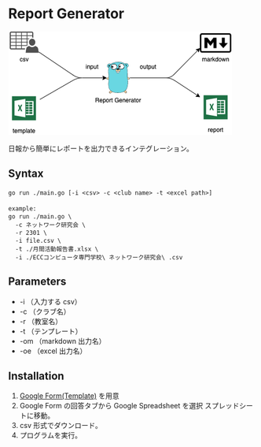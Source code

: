 # Report Generator

![](./fig/architecture.drawio.png)

日報から簡単にレポートを出力できるインテグレーション。

## Syntax

```
go run ./main.go [-i <csv> -c <club name> -t <excel path>]

example:
go run ./main.go \
  -c ネットワーク研究会 \
  -r 2301 \
  -i file.csv \
  -t ./月間活動報告書.xlsx \
  -i ./ECCコンピュータ専門学校\ ネットワーク研究会\ .csv
```

## Parameters

- -i （入力する csv）
- -c （クラブ名）
- -r （教室名）
- -t （テンプレート）
- -om （markdown 出力名）
- -oe （excel 出力名）

## Installation

1. [Google Form(Template)](https://docs.google.com/forms/d/1Ee8WxMvLLZvv-1_nwWR74_5q8O2jwHLtWaV7zgBr7tg/edit?usp=sharing) を用意
2. Google Form の回答タブから Google Spreadsheet  を選択 スプレッドシートに移動。
3. csv 形式でダウンロード。
4. プログラムを実行。